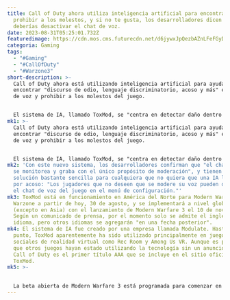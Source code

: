 ```yaml
---
title: Call of Duty ahora utiliza inteligencia artificial para encontrar y
  prohibir a los molestos, y si no te gusta, los desarrolladores dicen que
  deberías desactivar el chat de voz.
date: 2023-08-31T05:25:01.732Z
featuredimage: https://cdn.mos.cms.futurecdn.net/d6jywxJpQezbAZnLFeFGyD-970-80.jpg.webp
categoria: Gaming
tags:
  - "#Gaming"
  - "#CallOfDuty"
  - "#Warzone3"
short-description: >-
  Call of Duty ahora está utilizando inteligencia artificial para ayudar a
  encontrar "discurso de odio, lenguaje discriminatorio, acoso y más" en el chat
  de voz y prohibir a los molestos del juego.


  El sistema de IA, llamado ToxMod, se "centra en detectar daño dentro del chat de voz en lugar de palabras clave específicas", según un FAQ oficial. La detección ocurre en tiempo real, aunque los desarrolladores afirman que ToxMod "solo envía informes sobre comportamiento tóxico, categorizado por su tipo de comportamiento y un nivel de gravedad evaluado basado en un modelo en evolución. Activision determina cómo aplicará el castigo por violaciones en la moderación del chat de voz."
mk1: >-
  Call of Duty ahora está utilizando inteligencia artificial para ayudar a
  encontrar "discurso de odio, lenguaje discriminatorio, acoso y más" en el chat
  de voz y prohibir a los molestos del juego.


  El sistema de IA, llamado ToxMod, se "centra en detectar daño dentro del chat de voz en lugar de palabras clave específicas", según un FAQ oficial. La detección ocurre en tiempo real, aunque los desarrolladores afirman que ToxMod "solo envía informes sobre comportamiento tóxico, categorizado por su tipo de comportamiento y un nivel de gravedad evaluado basado en un modelo en evolución. Activision determina cómo aplicará el castigo por violaciones en la moderación del chat de voz."
mk2: 'Con este nuevo sistema, los desarrolladores confirman que "el chat de voz
  se monitorea y graba con el único propósito de moderación", y tienen una
  solución bastante sencilla para cualquiera que no quiera que una IA los vigile
  por acoso: "Los jugadores que no deseen que se modere su voz pueden desactivar
  el chat de voz del juego en el menú de configuración."'
mk3: ToxMod está en funcionamiento en América del Norte para Modern Warfare 2 y
  Warzone a partir de hoy, 30 de agosto, y se implementará a nivel global
  (excepto en Asia) con el lanzamiento de Modern Warfare 3 el 10 de noviembre.
  Según un comunicado de prensa, por el momento solo se admite el inglés como
  idioma, pero otros idiomas se agregarán "en una fecha posterior".
mk4: El sistema de IA fue creado por una empresa llamada Modulate. Hasta este
  punto, ToxMod aparentemente ha sido utilizado principalmente en juegos
  sociales de realidad virtual como Rec Room y Among Us VR. Aunque es posible
  que otros juegos hayan estado utilizando la tecnología sin un anuncio formal,
  Call of Duty es el primer título AAA que se incluye en el sitio oficial de
  ToxMod.
mk5: >-
  

  La beta abierta de Modern Warfare 3 está programada para comenzar en octubre, y puedes seguir ese enlace para obtener un desglose de todos los detalles.
---
```

